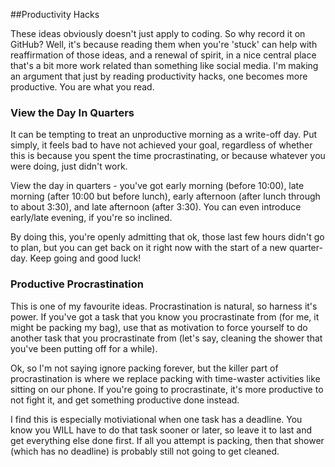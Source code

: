 ##Productivity Hacks

These ideas obviously doesn't just apply to coding. So why record it on GitHub? Well, it's because reading them when you're 'stuck' can help with reaffirmation of those ideas, and a renewal of spirit, in a nice central place that's a bit more work related than something like social media. I'm making an argument that just by reading productivity hacks, one becomes more productive. You are what you read.

### View the Day In Quarters

It can be tempting to treat an unproductive morning as a write-off day. Put simply, it feels bad to have not achieved your goal, regardless of whether this is because you spent the time procrastinating, or because whatever you were doing, just didn't work.

View the day in quarters - you've got early morning (before 10:00), late morning (after 10:00 but before lunch), early afternoon (after lunch through to about 3:30), and late afternoon (after 3:30). You can even introduce early/late evening, if you're so inclined.

By doing this, you're openly admitting that ok, those last few hours didn't go to plan, but you can get back on it right now with the start of a new quarter-day. Keep going and good luck!

### Productive Procrastination

This is one of my favourite ideas. Procrastination is natural, so harness it's power. If you've got a task that you know you procrastinate from (for me, it might be packing my bag), use that as motivation to force yourself to do another task that you procrastinate from (let's say, cleaning the shower that you've been putting off for a while).

Ok, so I'm not saying ignore packing forever, but the killer part of procrastination is where we replace packing with time-waster activities like sitting on our phone. If you're going to procrastinate, it's more productive to not fight it, and get something productive done instead.

I find this is especially motiviational when one task has a deadline. You know you WILL have to do that task sooner or later, so leave it to last and get everything else done first. If all you attempt is packing, then that shower (which has no deadline) is probably still not going to get cleaned.
